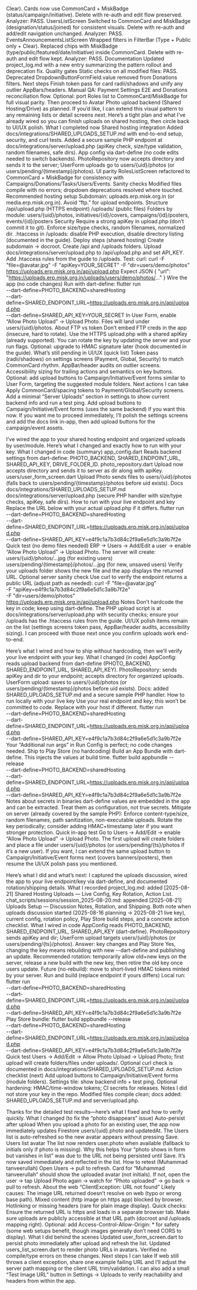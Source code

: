 Clear).
Cards now use CommonCard + MiskBadge (status/campaign/initiative).
Delete with re-auth and edit flow preserved.
Analyzer: PASS.
UsersListScreen
Switched to CommonCard and MiskBadge (designation/status/joined) for consistent visuals.
Delete with re-auth and add/edit navigation unchanged.
Analyzer: PASS.
EventsAnnouncementsListScreen
Wrapped filters in FilterBar (Type + Public only + Clear).
Replaced chips with MiskBadge (type/public/featured/date/initiative) inside CommonCard.
Delete with re-auth and edit flow kept.
Analyzer: PASS.
Documentation
Updated project_log.md with a new entry summarizing the pattern rollout and deprecation fix.
Quality gates
Static checks on all modified files: PASS.
Deprecated DropdownButtonFormField.value removed from Donations filters.
Next steps
Finish token pass for card radii/shadows and unify any outlier AppBars/headers.
Manual QA: Payment Settings E2E and Donations reconciliation flow.
Optional: port Roles list to CommonCard/MiskBadge for full visual parity.
Then proceed to Avatar Photo upload backend (Shared Hosting/Drive) as planned.
If you’d like, I can extend this visual pattern to any remaining lists or detail screens next.
Here’s a tight plan and what I’ve already wired so you can finish uploads on shared hosting, then circle back to UI/UX polish.
What I completed now
Shared hosting integration
Added docs/integrations/SHARED_UPLOADS_SETUP.md with end-to-end setup, security, and curl tests.
Added a secure sample PHP endpoint at docs/integrations/server/upload.php (apiKey check, size/type validation, random filenames, safe dirs).
App config via dart-define (no code edits needed to switch backends).
PhotoRepository now accepts directory and sends it to the server; UserForm uploads go to users/{uid}/photos (or users/pending/{timestamp}/photos).
UI parity
RolesListScreen refactored to CommonCard + MiskBadge for consistency with Campaigns/Donations/Tasks/Users/Events.
Sanity checks
Modified files compile with no errors; dropdown deprecations resolved where touched.
Recommended hosting setup
Subdomain: uploads.erp.misk.org.in (or media.erp.misk.org.in). Avoid “ftp.” for upload endpoints.
Structure
/api/upload.php (HTTPS endpoint)
/uploads/ (public files)
Folders by module: users/{uid}/photos, initiatives/{id}/covers, campaigns/{id}/posters, events/{id}/posters
Security
Require a strong apiKey in upload.php (don’t commit it to git).
Enforce size/type checks, random filenames, normalized dir.
.htaccess in /uploads: disable PHP execution, disable directory listing (documented in the guide).
Deploy steps (shared hosting)
Create subdomain → docroot.
Create /api and /uploads folders.
Upload docs/integrations/server/upload.php to /api/upload.php and set API_KEY.
Add .htaccess rules from the guide to /uploads.
Test:
curl:
curl -F "file=@avatar.jpg" -F "apiKey=YOUR_SECRET" -F "dir=users/demo/photos" https://uploads.erp.misk.org.in/api/upload.php
Expect JSON { "url": "https://uploads.erp.misk.org.in/uploads/users/demo/photos/..." }
Wire the app (no code changes)
Run with dart-define:
flutter run \
--dart-define=PHOTO_BACKEND=sharedHosting \
--dart-define=SHARED_ENDPOINT_URL=https://uploads.erp.misk.org.in/api/upload.php \
--dart-define=SHARED_API_KEY=YOUR_SECRET
In User Form, enable “Allow Photo Upload” → Upload Photo. Files will land under users/{uid}/photos.
About FTP vs token
Don’t embed FTP creds in the app (insecure, hard to rotate).
Use the HTTPS upload.php with a shared apiKey (already supported). You can rotate the key by updating the server and your run flags.
Optional: upgrade to HMAC signature later (hook documented in the guide).
What’s still pending in UI/UX (quick list)
Token pass (radii/shadows) on settings screens (Payment, Global, Security) to match CommonCard rhythm.
AppBar/header audits on outlier screens.
Accessibility sizing for trailing actions and semantics on key buttons.
Optional: add upload buttons to Campaign/Initiative/Event forms similar to User Form, targeting the suggested module folders.
Next actions I can take
Apply CommonCard/spacing tokens to Payment/Global/Security screens.
Add a minimal “Server Uploads” section in settings to show current backend info and run a test ping.
Add upload buttons to Campaign/Initiative/Event forms (uses the same backend) if you want this now.
If you want me to proceed immediately, I’ll polish the settings screens and add the docs link in-app, then add upload buttons for the campaign/event assets.

I’ve wired the app to your shared hosting endpoint and organized uploads by user/module. Here’s what I changed and exactly how to run with your key.
What I changed in code (summary)
app_config.dart
Reads backend settings from dart-define: PHOTO_BACKEND, SHARED_ENDPOINT_URL, SHARED_API_KEY, DRIVE_FOLDER_ID.
photo_repository.dart
Upload now accepts directory and sends it to server as dir along with apiKey.
users/user_form_screen.dart
Upload Photo sends files to users/{uid}/photos (falls back to users/pending/{timestamp}/photos before uid exists).
Docs
docs/integrations/SHARED_UPLOADS_SETUP.md
docs/integrations/server/upload.php (secure PHP handler with size/type checks, apiKey, safe dirs).
How to run with your live endpoint and key Replace the URL below with your actual upload.php if it differs.
flutter run \
--dart-define=PHOTO_BACKEND=sharedHosting \
--dart-define=SHARED_ENDPOINT_URL=https://uploads.erp.misk.org.in/api/upload.php \
--dart-define=SHARED_API_KEY=e4f9c1a7b3d84c2f9a6e5d1c3a9b7f2e
Quick test (no demo files needed)
ERP → Users → Add/Edit a user → enable “Allow Photo Upload” → Upload Photo.
The server will create:
users/{uid}/photos/…jpg (for existing users)
users/pending/{timestamp}/photos/…jpg (for new, unsaved users)
Verify your uploads folder shows the new file and the app displays the returned URL.
Optional server sanity check Use curl to verify the endpoint returns a public URL (adjust path as needed):
curl -F "file=@avatar.jpg" \
-F "apiKey=e4f9c1a7b3d84c2f9a6e5d1c3a9b7f2e" \
-F "dir=users/demo/photos" \
https://uploads.erp.misk.org.in/api/upload.php
Notes
Don’t hardcode the key in code; keep using dart-define.
The PHP upload script is at docs/integrations/server/upload.php with security checks; ensure your /uploads has the .htaccess rules from the guide.
UI/UX polish items remain on the list (settings screens token pass, AppBar/header audits, accessibility sizing). I can proceed with those next once you confirm uploads work end-to-end.

Here’s what I wired and how to ship without hardcoding, then we’ll verify your live endpoint with your key.
What I changed (in code)
AppConfig: reads upload backend from dart-define (PHOTO_BACKEND, SHARED_ENDPOINT_URL, SHARED_API_KEY).
PhotoRepository: sends apiKey and dir to your endpoint; accepts directory for organized uploads.
UserForm upload: saves to users/{uid}/photos (or users/pending/{timestamp}/photos before uid exists).
Docs: added SHARED_UPLOADS_SETUP.md and a secure sample PHP handler.
How to run locally with your live key Use your real endpoint and key; this won’t be committed to code.
Replace with your host if different.
flutter run \
--dart-define=PHOTO_BACKEND=sharedHosting \
--dart-define=SHARED_ENDPOINT_URL=https://uploads.erp.misk.org.in/api/upload.php \
--dart-define=SHARED_API_KEY=e4f9c1a7b3d84c2f9a6e5d1c3a9b7f2e
Your “Additional run args” in Run Config is perfect; no code changes needed.
Ship to Play Store (no hardcoding)
Build an App Bundle with dart-define. This injects the values at build time.
flutter build appbundle --release \
--dart-define=PHOTO_BACKEND=sharedHosting \
--dart-define=SHARED_ENDPOINT_URL=https://uploads.erp.misk.org.in/api/upload.php \
--dart-define=SHARED_API_KEY=e4f9c1a7b3d84c2f9a6e5d1c3a9b7f2e
Notes about secrets in binaries
dart-define values are embedded in the app and can be extracted. Treat them as configuration, not true secrets.
Mitigate on server (already covered by the sample PHP):
Enforce content-type/size, random filenames, path sanitization, non-executable uploads.
Rotate the key periodically; consider adding HMAC+timestamp later if you want stronger protection.
Quick in-app test
Go to Users → Add/Edit → enable “Allow Photo Upload” → Upload Photo.
The first upload will create folders and place a file under users/{uid}/photos (or users/pending/{ts}/photos if it’s a new user).
If you want, I can extend the same upload button to Campaign/Initiative/Event forms next (covers banners/posters), then resume the UI/UX polish pass you mentioned.

Here’s what I did and what’s next: I captured the uploads discussion, wired the app to your live endpoint/key via dart-define, and documented rotation/shipping details.
What I recorded
project_log.md: added [2025-08-21] Shared Hosting Uploads — Live Config, Key Rotation, Action List.
chat_scripts/sessions/session_2025-08-20.md: appended [2025-08-21] Uploads Setup — Discussion Notes, Rotation, and Shipping.
Both note when uploads discussion started (2025-08-16 planning → 2025-08-21 live key), current config, rotation policy, Play Store build steps, and a concrete action checklist.
What I wired in code
AppConfig reads PHOTO_BACKEND, SHARED_ENDPOINT_URL, SHARED_API_KEY (dart-define).
PhotoRepository sends apiKey and dir; UserForm upload targets users/{uid}/photos (or users/pending/{ts}/photos).
Answer: key changes and Play Store
Yes, changing the key means rebuilding with new --dart-define and publishing an update.
Recommended rotation: temporarily allow old+new keys on the server, release a new build with the new key, then retire the old key once users update.
Future (no-rebuild): move to short‑lived HMAC tokens minted by your server.
Run and build (replace endpoint if yours differs)
Local run:
flutter run \
--dart-define=PHOTO_BACKEND=sharedHosting \
--dart-define=SHARED_ENDPOINT_URL=https://uploads.erp.misk.org.in/api/upload.php \
--dart-define=SHARED_API_KEY=e4f9c1a7b3d84c2f9a6e5d1c3a9b7f2e
Play Store bundle:
flutter build appbundle --release \
--dart-define=PHOTO_BACKEND=sharedHosting \
--dart-define=SHARED_ENDPOINT_URL=https://uploads.erp.misk.org.in/api/upload.php \
--dart-define=SHARED_API_KEY=e4f9c1a7b3d84c2f9a6e5d1c3a9b7f2e
Quick test
Users → Add/Edit → Allow Photo Upload → Upload Photo; first upload will create folders/files under uploads/.
Optional curl check is documented in docs/integrations/SHARED_UPLOADS_SETUP.md.
Action checklist (next)
Add upload buttons to Campaign/Initiative/Event forms (module folders).
Settings tile: show backend info + test ping.
Optional hardening: HMAC/time-window tokens; CI secrets for releases.
Notes
I did not store your key in the repo.
Modified files compile clean; docs added: SHARED_UPLOADS_SETUP.md and server/upload.php.


Thanks for the detailed test results—here’s what I fixed and how to verify quickly.
What I changed (to fix the “photo disappears” issue)
Auto-persist after upload
When you upload a photo for an existing user, the app now immediately updates Firestore users/{uid}.photo and updatedAt.
The Users list is auto-refreshed so the new avatar appears without pressing Save.
Users list avatar
The list now renders user.photo when available (fallback to initials only if photo is missing).
Why this helps
Your “photo shows in form but vanishes in list” was due to the URL not being persisted until Save. It’s now saved immediately and reflected in the list.
How to retest (Muhammad tanveerullah)
Open Users → pull to refresh.
Card for “Muhammad tanveerullah” should show the uploaded avatar (not initials).
If not, open the user → tap Upload Photo again → watch for “Photo uploaded” → go back → pull to refresh.
About the web “ClientException: URL not found”
Likely causes:
The image URL returned doesn’t resolve on web (typo or wrong base path).
Mixed content (http image on https app) blocked by browser.
Hotlinking or missing headers (rare for plain image display).
Quick checks:
Ensure the returned URL is https and loads in a separate browser tab.
Make sure uploads are publicly accessible at that URL path (docroot and /uploads mapping right).
Optional: add Access-Control-Allow-Origin: * for safety (some web setups benefit, though images generally don’t need CORS to display).
What I did behind the scenes
Updated user_form_screen.dart to persist photo immediately after upload and refresh the list.
Updated users_list_screen.dart to render photo URLs in avatars.
Verified no compile/type errors on these changes.
Next steps I can take
If web still throws a client exception, share one example failing URL and I’ll adjust the server path mapping or the client URL trim/validation.
I can also add a small “Test Image URL” button in Settings → Uploads to verify reachability and headers from within the app.

